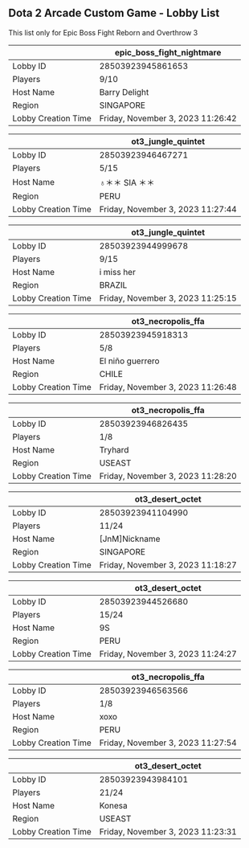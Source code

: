 ## Dota 2 Arcade Custom Game - Lobby List

This list only for Epic Boss Fight Reborn and Overthrow 3

|  | epic_boss_fight_nightmare |
| ------ | ------ |
| Lobby ID | 28503923945861653 |
| Players | 9/10 |
| Host Name | Barry Delight |
| Region | SINGAPORE |
| Lobby Creation Time | Friday, November 3, 2023 11:26:42 |


|  | ot3_jungle_quintet |
| ------ | ------ |
| Lobby ID | 28503923946467271 |
| Players | 5/15 |
| Host Name | ♁＊＊ SIA ＊＊ |
| Region | PERU |
| Lobby Creation Time | Friday, November 3, 2023 11:27:44 |


|  | ot3_jungle_quintet |
| ------ | ------ |
| Lobby ID | 28503923944999678 |
| Players | 9/15 |
| Host Name | i miss her |
| Region | BRAZIL |
| Lobby Creation Time | Friday, November 3, 2023 11:25:15 |


|  | ot3_necropolis_ffa |
| ------ | ------ |
| Lobby ID | 28503923945918313 |
| Players | 5/8 |
| Host Name | El niño guerrero |
| Region | CHILE |
| Lobby Creation Time | Friday, November 3, 2023 11:26:48 |


|  | ot3_necropolis_ffa |
| ------ | ------ |
| Lobby ID | 28503923946826435 |
| Players | 1/8 |
| Host Name | Tryhard |
| Region | USEAST |
| Lobby Creation Time | Friday, November 3, 2023 11:28:20 |


|  | ot3_desert_octet |
| ------ | ------ |
| Lobby ID | 28503923941104990 |
| Players | 11/24 |
| Host Name | [JnM]Nickname |
| Region | SINGAPORE |
| Lobby Creation Time | Friday, November 3, 2023 11:18:27 |


|  | ot3_desert_octet |
| ------ | ------ |
| Lobby ID | 28503923944526680 |
| Players | 15/24 |
| Host Name | 9S |
| Region | PERU |
| Lobby Creation Time | Friday, November 3, 2023 11:24:27 |


|  | ot3_necropolis_ffa |
| ------ | ------ |
| Lobby ID | 28503923946563566 |
| Players | 1/8 |
| Host Name | xoxo |
| Region | PERU |
| Lobby Creation Time | Friday, November 3, 2023 11:27:54 |


|  | ot3_desert_octet |
| ------ | ------ |
| Lobby ID | 28503923943984101 |
| Players | 21/24 |
| Host Name | Konesa |
| Region | USEAST |
| Lobby Creation Time | Friday, November 3, 2023 11:23:31 |


